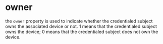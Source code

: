 # owner

the `owner` property is used to indicate whether the credentialed subject owns the associated device or not. 1 means that the credentialed subject owns the device; 0 means that the credentialed subject does not own the device.
